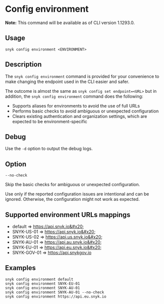 # Config environment

**Note:** This command will be available as of CLI version 1.1293.0.

## Usage

`snyk config environment <ENVIRONMENT>`

## Description

The `snyk config environment` command is provided for your convenience to make changing the endpoint used in the CLI easier and safer.

The outcome is almost the same as `snyk config set endpoint=<URL>` but in addition, the `snyk config environment` command does the following:

* Supports aliases for environments to avoid the use of full URLs
* Performs basic checks to avoid ambiguous or unexpected configuration
* Clears existing authentication and organization settings, which are expected to be environment-specific

## Debug

Use the `-d` option to output the debug logs.

## Option

`--no-check`

Skip the basic checks for ambiguous or unexpected configuration.

Use only if the reported configuration issues are intentional and can be ignored. Otherwise, the configuration might not work as expected.

## Supported environment URLs mappings

* default => https://api.snyk.io&#x20;
* SNYK-US-01 => https://api.snyk.io&#x20;
* SNYK-US-02 => https://api.us.snyk.io&#x20;
* SNYK-AU-01 => https://api.au.snyk.io&#x20;
* SNYK-EU-01 => https://api.eu.snyk.io&#x20;
* SNYK-GOV-01 => https://api.snykgov.io

## Examples

```
snyk config environment default
snyk config environment SNYK-EU-01
snyk config environment SNYK-AU-01
snyk config environment SNYK-AU-01 --no-check
snyk config environment https://api.eu.snyk.io
```

